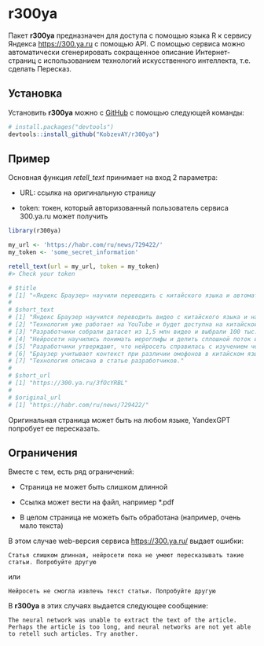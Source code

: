 
<!-- README.md is generated from README.Rmd. Please edit that file -->

# r300ya

<!-- badges: start -->
<!-- badges: end -->

Пакет **r300ya** предназначен для доступа с помощью языка R к сервису
Яндекса <https://300.ya.ru> c помощью API. С помощью сервиса можно
автоматически сгенерировать сокращенное описание Интернет-страниц с
использованием технологий искусственного интеллекта, т.е. сделать
Пересказ.

## Установка

Установить **r300ya** можно с [GitHub](https://github.com/) с помощью
следующей команды:

``` r
# install.packages("devtools")
devtools::install_github("KobzevAY/r300ya")
```

## Пример

Основная функция *retell_text* принимает на вход 2 параметра:

- URL: ссылка на оригинальную страницу

- token: токен, который авторизованный пользователь сервиса 300.ya.ru
  может получить

``` r
library(r300ya)

my_url <- 'https://habr.com/ru/news/729422/'
my_token <- 'some_secret_information'

retell_text(url = my_url, token = my_token)
#> Check your token

# $title
# [1] "«Яндекс Браузер» научили переводить с китайского языка и автоматически накладывать русскую озвучку"
# 
# $short_text
# [1] "Яндекс Браузер научился переводить видео с китайского языка и накладывать русскую озвучку."            
# [2] "Технология уже работает на YouTube и будет доступна на китайской видеоплатформе Bilibili."             
# [3] "Разработчики собрали датасет из 1,5 млн видео и выбрали 100 тыс. с качественными субтитрами."          
# [4] "Нейросети научились понимать иероглифы и делить сплошной поток иероглифов на смысловые отрезки."       
# [5] "Разработчики утверждают, что нейросеть справилась с изучением четырёх тонов китайского языка за месяц."
# [6] "Браузер учитывает контекст при различии омофонов в китайском языке."                                   
# [7] "Технология описана в статье разработчиков."                                                            
# 
# $short_url
# [1] "https://300.ya.ru/3fOcYRBL"
# 
# $original_url
# [1] "https://habr.com/ru/news/729422/"
```

Оригинальная страница может быть на любом языке, YandexGPT попробует ее
пересказать.

## Ограничения

Вместе с тем, есть ряд ограничений:

- Страница не может быть слишком длинной

- Ссылка может вести на файл, например \*.pdf

- В целом страница не можеть быть обработана (например, очень мало
  текста)

В этом случае web-версия сервиса <https://300.ya.ru/> выдает ошибки:

    Статья слишком длинная, нейросети пока не умеют пересказывать такие статьи. Попробуйте другую

или

    Нейросеть не смогла извлечь текст статьи. Попробуйте другую

В **r300ya** в этих случаях выдается следующее сообщение:

    The neural network was unable to extract the text of the article. Perhaps the article is too long, and neural networks are not yet able to retell such articles. Try another.
